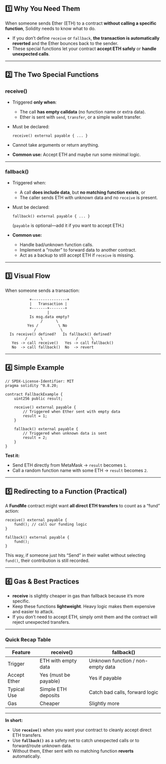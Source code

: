
## 1️⃣ Why You Need Them

When someone sends Ether (ETH) to a contract **without calling a specific function**, Solidity needs to know what to do.

* If you don’t define `receive` or `fallback`, **the transaction is automatically reverted** and the Ether bounces back to the sender.
* These special functions let your contract **accept ETH safely** or **handle unexpected calls**.

---

## 2️⃣ The Two Special Functions

### **receive()**

* Triggered **only when**:

  * The call **has empty calldata** (no function name or extra data).
  * Ether is sent with `send`, `transfer`, or a simple wallet transfer.

* Must be declared:

  ```solidity
  receive() external payable { ... }
  ```

* Cannot take arguments or return anything.

* **Common use:** Accept ETH and maybe run some minimal logic.

---

### **fallback()**

* Triggered when:

  * A call **does include data**, but **no matching function exists**, or
  * The caller sends ETH with unknown data and no `receive` is present.

* Must be declared:

  ```solidity
  fallback() external payable { ... }
  ```

  (`payable` is optional—add it if you want to accept ETH.)

* **Common use:**

  * Handle bad/unknown function calls.
  * Implement a “router” to forward data to another contract.
  * Act as a backup to still accept ETH if `receive` is missing.

---

## 3️⃣ Visual Flow

When someone sends a transaction:

```
           +----------------+
           |   Transaction |
           +-------+-------+
                   |
           Is msg.data empty?
                /      \
          Yes /         \ No
             /           \
  Is receive() defined?   Is fallback() defined?
         /      \               /      \
   Yes -> call receive()   Yes -> call fallback()
   No  -> call fallback()  No  -> revert
```

---

## 4️⃣ Simple Example

```solidity
// SPDX-License-Identifier: MIT
pragma solidity ^0.8.20;

contract FallbackExample {
    uint256 public result;

    receive() external payable {
        // Triggered when Ether sent with empty data
        result = 1;
    }

    fallback() external payable {
        // Triggered when unknown data is sent
        result = 2;
    }
}
```

**Test it:**

* Send ETH directly from MetaMask → `result` becomes `1`.
* Call a random function name with some ETH → `result` becomes `2`.

---

## 5️⃣ Redirecting to a Function (Practical)

A **FundMe** contract might want **all direct ETH transfers** to count as a “fund” action:

```solidity
receive() external payable {
    fund(); // call our funding logic
}

fallback() external payable {
    fund();
}
```

This way, if someone just hits “Send” in their wallet without selecting `fund()`, their contribution is still recorded.

---

## 6️⃣ Gas & Best Practices

* **receive** is slightly cheaper in gas than fallback because it’s more specific.
* Keep these functions **lightweight**. Heavy logic makes them expensive and easier to attack.
* If you don’t need to accept ETH, simply omit them and the contract will reject unexpected transfers.

---

### Quick Recap Table

| Feature      | receive()             | fallback()                        |
| ------------ | --------------------- | --------------------------------- |
| Trigger      | ETH with empty data   | Unknown function / non-empty data |
| Accept Ether | Yes (must be payable) | Yes if payable                    |
| Typical Use  | Simple ETH deposits   | Catch bad calls, forward logic    |
| Gas          | Cheaper               | Slightly more                     |

---

**In short:**

* Use **`receive()`** when you want your contract to cleanly accept direct ETH transfers.
* Use **`fallback()`** as a safety net to catch unexpected calls or to forward/route unknown data.
* Without them, Ether sent with no matching function **reverts** automatically.
